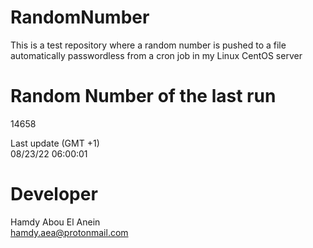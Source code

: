 # RandomNumber    
This is a test repository where a random number is pushed to a file automatically passwordless from a cron job in my Linux CentOS server    
# Random Number of the last run   
14658
      
Last update (GMT +1)    
08/23/22 06:00:01
# Developer    
Hamdy Abou El Anein   
hamdy.aea@protonmail.com

